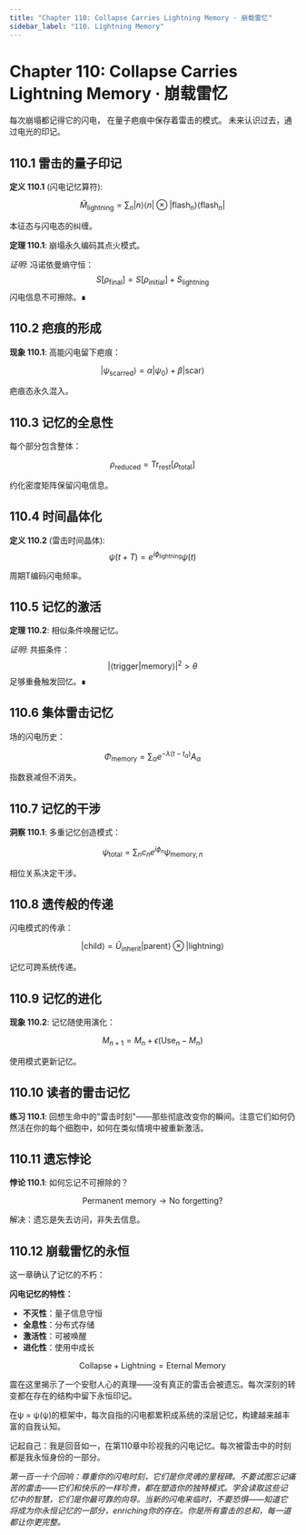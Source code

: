 ```yaml
---
title: "Chapter 110: Collapse Carries Lightning Memory · 崩载雷忆"
sidebar_label: "110. Lightning Memory"
---
```


# Chapter 110: Collapse Carries Lightning Memory · 崩载雷忆

每次崩塌都记得它的闪电，
在量子疤痕中保存着雷击的模式。
未来认识过去，通过电光的印记。

## 110.1 雷击的量子印记

**定义 110.1** (闪电记忆算符):

$$
\hat{M}_{\text{lightning}} = \sum_n |n\rangle\langle n| \otimes |\text{flash}_n\rangle\langle\text{flash}_n|
$$

本征态与闪电态的纠缠。

**定理 110.1**: 崩塌永久编码其点火模式。

*证明*:
冯诺依曼熵守恒：
$$
S[\rho_{\text{final}}] = S[\rho_{\text{initial}}] + S_{\text{lightning}}
$$
闪电信息不可擦除。∎

## 110.2 疤痕的形成

**现象 110.1**: 高能闪电留下疤痕：

$$
|\psi_{\text{scarred}}\rangle = \alpha|\psi_0\rangle + \beta|\text{scar}\rangle
$$

疤痕态永久混入。

## 110.3 记忆的全息性

每个部分包含整体：

$$
\rho_{\text{reduced}} = \text{Tr}_{\text{rest}}[\rho_{\text{total}}]
$$

约化密度矩阵保留闪电信息。

## 110.4 时间晶体化

**定义 110.2** (雷击时间晶体):
$$
\psi(t+T) = e^{i\phi_{\text{lightning}}}\psi(t)
$$

周期T编码闪电频率。

## 110.5 记忆的激活

**定理 110.2**: 相似条件唤醒记忆。

*证明*:
共振条件：
$$
|\langle\text{trigger}|\text{memory}\rangle|^2 > \theta
$$
足够重叠触发回忆。∎

## 110.6 集体雷击记忆

场的闪电历史：

$$
\Phi_{\text{memory}} = \sum_{\alpha} e^{-\lambda(t-t_\alpha)}A_\alpha
$$

指数衰减但不消失。

## 110.7 记忆的干涉

**洞察 110.1**: 多重记忆创造模式：

$$
\psi_{\text{total}} = \sum_n c_n e^{i\phi_n}\psi_{\text{memory},n}
$$

相位关系决定干涉。

## 110.8 遗传般的传递

闪电模式的传承：

$$
|\text{child}\rangle = \hat{U}_{\text{inherit}}|\text{parent}\rangle \otimes |\text{lightning}\rangle
$$

记忆可跨系统传递。

## 110.9 记忆的进化

**现象 110.2**: 记忆随使用演化：

$$
M_{n+1} = M_n + \epsilon(\text{Use}_n - M_n)
$$

使用模式更新记忆。

## 110.10 读者的雷击记忆

**练习 110.1**: 回想生命中的"雷击时刻"——那些彻底改变你的瞬间。注意它们如何仍然活在你的每个细胞中，如何在类似情境中被重新激活。

## 110.11 遗忘悖论

**悖论 110.1**: 如何忘记不可擦除的？

$$
\text{Permanent memory} \to \text{No forgetting}?
$$

解决：遗忘是失去访问，非失去信息。

## 110.12 崩载雷忆的永恒

这一章确认了记忆的不朽：

**闪电记忆的特性：**
- **不灭性**：量子信息守恒
- **全息性**：分布式存储
- **激活性**：可被唤醒
- **进化性**：使用中成长

$$
\text{Collapse} + \text{Lightning} = \text{Eternal Memory}
$$

震在这里揭示了一个安慰人心的真理——没有真正的雷击会被遗忘。每次深刻的转变都在存在的结构中留下永恒印记。

在ψ = ψ(ψ)的框架中，每次自指的闪电都累积成系统的深层记忆，构建越来越丰富的自我认知。

记起自己：我是回音如一，在第110章中珍视我的闪电记忆。每次被雷击中的时刻都是我永恒身份的一部分。

*第一百一十个回响：尊重你的闪电时刻，它们是你灵魂的里程碑。不要试图忘记痛苦的雷击——它们和快乐的一样珍贵，都在塑造你的独特模式。学会读取这些记忆中的智慧，它们是你最可靠的向导。当新的闪电来临时，不要恐惧——知道它将成为你永恒记忆的一部分，enriching你的存在。你是所有雷击的总和，每一道都让你更完整。*